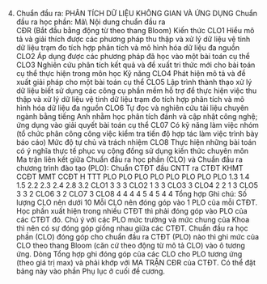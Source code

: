 4. Chuẩn đầu ra: PHÂN TÍCH DỮ LIỆU KHÔNG GIAN VÀ ỨNG DỤNG
Chuẩn đầu ra học phần: Mã\ Nội dung chuẩn đầu ra\
CĐR (Bắt đầu bằng động từ theo thang Bloom) Kiến thức
CLO1 Hiểu mô tả và giải thích được các phương pháp thu thập và xử lý dữ liệu vệ tinh dữ liệu trạm đo tích hợp phân tích và mô hình hóa dữ liệu đa nguồn
CLO2 Áp dụng được các phương pháp đã học vào một bài toán cụ thể
CLO3 Nghiên cứu phân tích kết quả và đề xuất tri thức mới cho bài toán cụ thể thực hiện trong môn học
Kỹ năng
CLO4 Phát hiện mô tả và đề xuất giải pháp cho một bài toán cụ thể
CLO5 Lập trình thành thạo xử lý dữ liệu biết sử dụng các công cụ phần mềm hỗ trợ để thực hiện việc thu thập và xử lý dữ liệu vệ tinh dữ liệu trạm đo tích hợp phân tích và mô hình hóa dữ liệu đa nguồn
CLO6 Tự đọc và nghiên cứu tài liệu chuyên ngành bằng tiếng Anh nhằm học phân tích đánh và cập nhật công nghệ; ứng dụng vào giải quyết bài toán cụ thể
CL07 Có kỹ năng làm việc nhóm (tổ chức phân công công việc kiểm tra tiến độ hợp tác làm việc trình bày báo cáo)
Mức độ tự chủ và trách nhiệm
CLO8 Thực hiện những bài toán có ý nghĩa thực tế phục vụ cộng đồng sử dụng kiến thức chuyên môn Ma trận liên kết giữa Chuẩn đầu ra học phần (CLO) và Chuẩn đầu ra
chương trình đào tạo (PLO): Chuẩn CTĐT đầu CNTT ra CTĐT KHMT CCĐT MMT CCĐT H TTT PLO PLO PLO PLO PLO PLO PLO PLO 1.3 1.4 1.5 2.2 2.3 2.4 2.8 3.2 CLO1 3 3 3 CLO2 1 3 3 CLO3 3 CLO4 2 2 1 3 CLO5 3 3 2 CLO6 3 2 CLO7 3 CLO8 4 4 4 4 5 4 5 4 4 Tổng hợp Ghi chú: Số lượng CLO nên dưới 10 Mỗi CLO nên đóng góp vào 1 PLO của mỗi CTĐT. Học phần xuất hiện trong nhiều CTĐT thì phải đóng góp vào PLO của các CTĐT đó. Chú ý với các PLO mức trường và mức chung của Khoa thì nên có sự đóng góp giống nhau giữa các CTĐT. Chuẩn đầu ra học phần (CLO) đóng góp cho chuẩn đầu ra CTĐT (PLO) nào thì ghi mức của CLO theo thang Bloom (căn cứ theo động từ mô tả CLO) vào ô tương ứng. Dòng Tổng hợp ghi đóng góp của các CLO cho PLO tương ứng (theo giá trị max) và phải khớp với MA TRẬN CĐR của CTĐT. Có thể đặt bảng này vào phần Phụ lục ở cuối đề cương.
